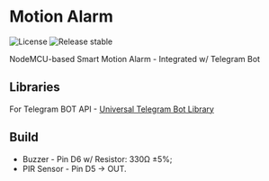 # Motion Alarm
![License](https://img.shields.io/github/license/AnakOnurb/MotionAlarm)
![Release stable](https://badgen.net/github/release/AnakOnurb/MotionAlarm/stable)

NodeMCU-based Smart Motion Alarm - Integrated w/ Telegram Bot

## Libraries
For Telegram BOT API - [Universal Telegram Bot Library](https://github.com/witnessmenow/Universal-Arduino-Telegram-Bot)

## Build
- Buzzer - Pin D6 w/ Resistor: 330Ω ±5%;
- PIR Sensor - Pin D5 -> OUT.
